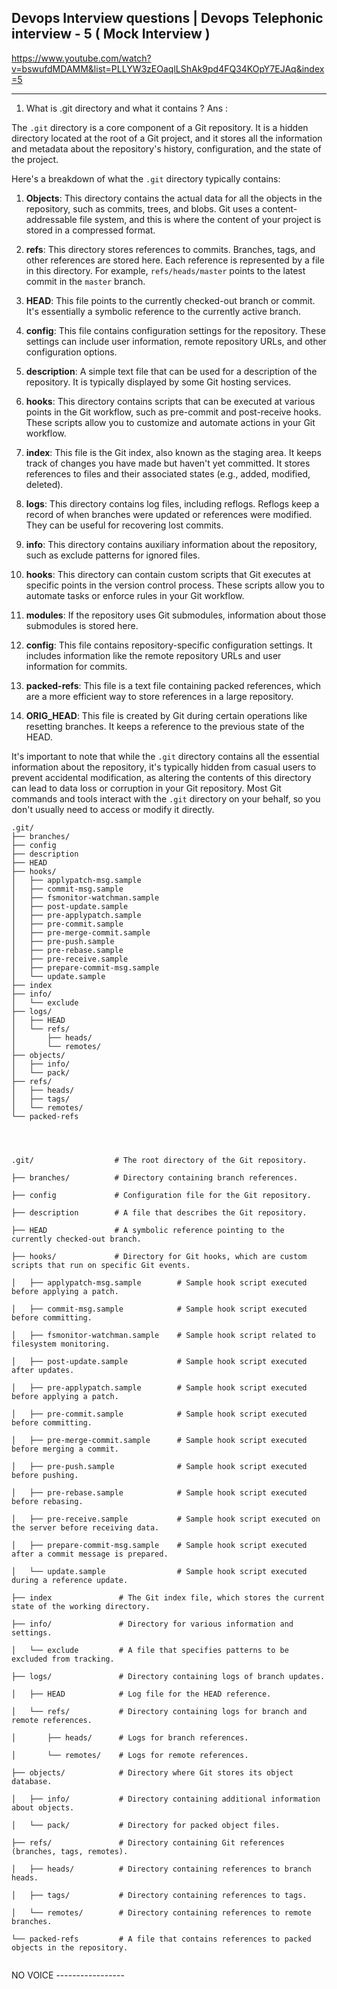 ##  Devops Interview questions | Devops Telephonic interview - 5 ( Mock Interview ) 
https://www.youtube.com/watch?v=bswufdMDAMM&list=PLLYW3zEOaqlLShAk9pd4FQ34KOpY7EJAq&index=5

-------------------------

1. What is .git directory and what it contains ?
Ans :

The `.git` directory is a core component of a Git repository. It is a hidden directory located at the root of a Git project, and it stores all the information and metadata about the repository's history, configuration, and the state of the project.

Here's a breakdown of what the `.git` directory typically contains:

1. **Objects**: This directory contains the actual data for all the objects in the repository, such as commits, trees, and blobs. Git uses a content-addressable file system, and this is where the content of your project is stored in a compressed format.

2. **refs**: This directory stores references to commits. Branches, tags, and other references are stored here. Each reference is represented by a file in this directory. For example, `refs/heads/master` points to the latest commit in the `master` branch.

3. **HEAD**: This file points to the currently checked-out branch or commit. It's essentially a symbolic reference to the currently active branch.

4. **config**: This file contains configuration settings for the repository. These settings can include user information, remote repository URLs, and other configuration options.

5. **description**: A simple text file that can be used for a description of the repository. It is typically displayed by some Git hosting services.

6. **hooks**: This directory contains scripts that can be executed at various points in the Git workflow, such as pre-commit and post-receive hooks. These scripts allow you to customize and automate actions in your Git workflow.

7. **index**: This file is the Git index, also known as the staging area. It keeps track of changes you have made but haven't yet committed. It stores references to files and their associated states (e.g., added, modified, deleted).

8. **logs**: This directory contains log files, including reflogs. Reflogs keep a record of when branches were updated or references were modified. They can be useful for recovering lost commits.

9. **info**: This directory contains auxiliary information about the repository, such as exclude patterns for ignored files.

10. **hooks**: This directory can contain custom scripts that Git executes at specific points in the version control process. These scripts allow you to automate tasks or enforce rules in your Git workflow.

11. **modules**: If the repository uses Git submodules, information about those submodules is stored here.

12. **config**: This file contains repository-specific configuration settings. It includes information like the remote repository URLs and user information for commits.

13. **packed-refs**: This file is a text file containing packed references, which are a more efficient way to store references in a large repository.

14. **ORIG_HEAD**: This file is created by Git during certain operations like resetting branches. It keeps a reference to the previous state of the HEAD.

It's important to note that while the `.git` directory contains all the essential information about the repository, it's typically hidden from casual users to prevent accidental modification, as altering the contents of this directory can lead to data loss or corruption in your Git repository. Most Git commands and tools interact with the `.git` directory on your behalf, so you don't usually need to access or modify it directly.


```
.git/
├── branches/
├── config
├── description
├── HEAD
├── hooks/
│   ├── applypatch-msg.sample
│   ├── commit-msg.sample
│   ├── fsmonitor-watchman.sample
│   ├── post-update.sample
│   ├── pre-applypatch.sample
│   ├── pre-commit.sample
│   ├── pre-merge-commit.sample
│   ├── pre-push.sample
│   ├── pre-rebase.sample
│   ├── pre-receive.sample
│   ├── prepare-commit-msg.sample
│   └── update.sample
├── index
├── info/
│   └── exclude
├── logs/
│   ├── HEAD
│   └── refs/
│       ├── heads/
│       └── remotes/
├── objects/
│   ├── info/
│   └── pack/
├── refs/
│   ├── heads/
│   ├── tags/
│   └── remotes/
└── packed-refs


```


```


.git/                  # The root directory of the Git repository.

├── branches/          # Directory containing branch references.

├── config             # Configuration file for the Git repository.

├── description        # A file that describes the Git repository.

├── HEAD               # A symbolic reference pointing to the currently checked-out branch.

├── hooks/             # Directory for Git hooks, which are custom scripts that run on specific Git events.

│   ├── applypatch-msg.sample        # Sample hook script executed before applying a patch.

│   ├── commit-msg.sample            # Sample hook script executed before committing.

│   ├── fsmonitor-watchman.sample    # Sample hook script related to filesystem monitoring.

│   ├── post-update.sample           # Sample hook script executed after updates.

│   ├── pre-applypatch.sample        # Sample hook script executed before applying a patch.

│   ├── pre-commit.sample            # Sample hook script executed before committing.

│   ├── pre-merge-commit.sample      # Sample hook script executed before merging a commit.

│   ├── pre-push.sample              # Sample hook script executed before pushing.

│   ├── pre-rebase.sample            # Sample hook script executed before rebasing.

│   ├── pre-receive.sample           # Sample hook script executed on the server before receiving data.

│   ├── prepare-commit-msg.sample    # Sample hook script executed after a commit message is prepared.

│   └── update.sample                # Sample hook script executed during a reference update.

├── index               # The Git index file, which stores the current state of the working directory.

├── info/               # Directory for various information and settings.

│   └── exclude         # A file that specifies patterns to be excluded from tracking.

├── logs/               # Directory containing logs of branch updates.

│   ├── HEAD            # Log file for the HEAD reference.

│   └── refs/           # Directory containing logs for branch and remote references.

│       ├── heads/      # Logs for branch references.

│       └── remotes/    # Logs for remote references.

├── objects/            # Directory where Git stores its object database.

│   ├── info/           # Directory containing additional information about objects.

│   └── pack/           # Directory for packed object files.

├── refs/               # Directory containing Git references (branches, tags, remotes).

│   ├── heads/          # Directory containing references to branch heads.

│   ├── tags/           # Directory containing references to tags.

│   └── remotes/        # Directory containing references to remote branches.

└── packed-refs         # A file that contains references to packed objects in the repository.


```
NO VOICE -----------------
